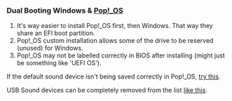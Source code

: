 ### Dual Booting Windows & [Pop!_OS](https://pop.system76.com/)

1. It's way easier to install Pop!_OS first, then Windows. That way they share an EFI boot partition.
2. Pop!_OS custom installation allows some of the drive to be reserved (unused) for Windows.
3. Pop!_OS may not be labelled correctly in BIOS after installing (might just be something like 'UEFI OS').

If the default sound device isn't being saved correctly in Pop!_OS, [try this](https://unix.stackexchange.com/a/362258).

USB Sound devices can be completely removed from the list [like this](https://jamielinux.com/blog/tell-pulseaudio-to-ignore-a-usb-device-using-udev/).
